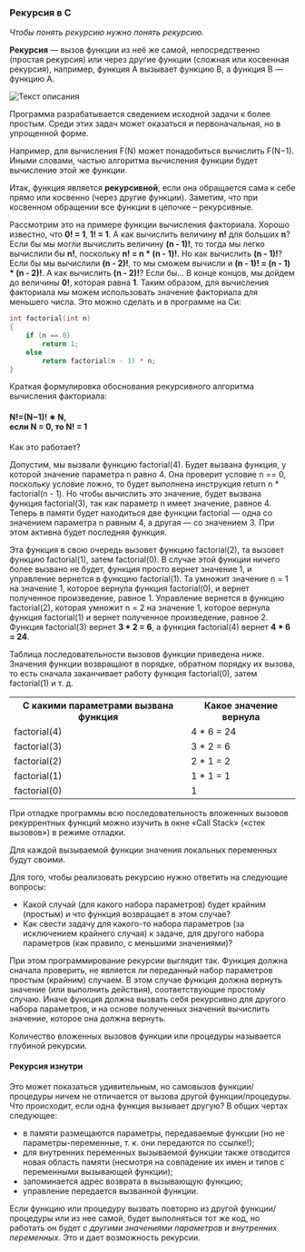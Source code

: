 ### Рекурсия в С ###

*Чтобы понять рекурсию нужно понять рекурсию.*

**Рекурсия** — вызов функции из неё же самой, непосредственно (простая рекурсия) или через другие функции 
(сложная или косвенная рекурсия), например, функция A вызывает функцию B, а функция B — функцию A.

![Текст описания](https://foxford.ru/uploads/tinymce_image/image/2056/%D1%80%D0%B5%D0%BA%D1%83%D1%80%D1%81%D0%B8%D1%8F.png)

Программа разрабатывается сведением исходной задачи к более простым. Среди этих задач может оказаться и 
первоначальная, но в упрощенной форме.

Например, для вычисления F(N) может понадобиться вычислить F(N−1). Иными словами, частью алгоритма 
вычисления функции будет вычисление этой же функции.

Итак, функция является **рекурсивной**, если она обращается сама к себе прямо или косвенно (через другие 
функции). Заметим, что при косвенном обращении все функции в цепочке – рекурсивные.

Рассмотрим это на примере функции вычисления факториала. Хорошо известно, что **0! = 1**, **1! = 1**. А как вычислить 
величину **n!** для больших **n**? Если бы мы могли вычислить величину **(n - 1)!**, то тогда мы легко вычислили бы **n!**, поскольку __n! = n * (n - 1)!__. 
Но как вычислить **(n - 1)!**? Если бы мы вычислили **(n - 2)!**, то мы сможем вычисли и __(n - 1)! = (n - 1) * (n - 2)!__. А как вычислить **(n - 2)!**? Если бы… В конце 
концов, мы дойдем до величины **0!**, которая равна **1**. Таким образом, для вычисления факториала мы можем 
использовать значение факториала для меньшего числа. Это можно сделать и в программе на Си:
```c
int factorial(int n)
{
    if (n == 0) 
        return 1;
    else
        return factorial(n - 1) * n;
}
```
Краткая формулировка обоснования рекурсивного алгоритма вычисления факториала:

#### N!=(N−1)! ∗ N, <br>если N = 0, то N! = 1 ####

Как это работает?

Допустим, мы вызвали функцию factorial(4). Будет вызвана функция, у которой значение параметра n равно 4. 
Она проверит условие n == 0, поскольку условие ложно, то будет выполнена инструкция return n * 
factorial(n - 1). Но чтобы вычислить это значение, будет вызвана функция factorial(3), так как параметр 
n имеет значение, равное 4. Теперь в памяти будет находиться две функции factorial — одна со значением 
параметра n равным 4, а другая — со значением 3. При этом активна будет последняя функция.

Эта функция в свою очередь вызовет функцию factorial(2), та вызовет функцию factorial(1), затем factorial(0). 
В случае этой функции ничего более вызвано не будет, функция просто вернет значение 1, и управление вернется 
в функцию factorial(1). Та умножит значение n = 1 на значение 1, которое вернула функция factorial(0), и 
вернет полученное произведение, равное 1. Управление вернется в функцию factorial(2), которая умножит n = 2 
на значение 1, которое вернула функция factorial(1) и вернет полученное произведение, равное 2. Функция 
factorial(3) вернет __3 * 2 = 6__, а функция factorial(4) вернет __4 * 6 = 24__.

Таблица последовательности вызовов функции приведена ниже. Значения функции возвращают в порядке, обратном 
порядку их вызова, то есть сначала заканчивает работу функция factorial(0), затем factorial(1) и т. д.
<table>
    <tr>
        <th>С какими параметрами вызвана функция</th>
        <th>Какое значение вернула</th>
    </tr>
    <tr>
        <td>factorial(4)</td>
        <td>4 * 6 = 24</td>
    </tr>
    <tr>
        <td>factorial(3)</td>
        <td>3 * 2 = 6</td>
    </tr>
    <tr>
        <td>factorial(2)</td>
        <td>2 * 1 = 2</td>
    </tr>
    <tr>
        <td>factorial(1)</td>
        <td>1 * 1 = 1</td>
    </tr>
    <tr>
        <td>factorial(0)</td>
        <td>1</td>
    </tr>
</table>
При отладке программы всю последовательность вложенных вызовов рекуррентных функций можно изучить в окне 
«Call Stack» («стек вызовов») в режиме отладки.

Для каждой вызываемой функции значения локальных переменных будут своими.

Для того, чтобы реализовать рекурсию нужно ответить на следующие вопросы:

* Какой случай (для какого набора параметров) будет крайним (простым) и что функция возвращает в этом случае?
* Как свести задачу для какого-то набора параметров (за исключением крайнего случая) к задаче, для другого
  набора параметров (как правило, с меньшими значениями)?

При этом программирование рекурсии выглядит так. Функция должна сначала проверить, не является ли переданный 
набор параметров простым (крайним) случаем. В этом случае функция должна вернуть значение (или выполнить 
действия), соответствующие простому случаю. Иначе функция должна вызвать себя рекурсивно для другого набора 
параметров, и на основе полученных значений вычислить значение, которое она должна вернуть.

Количество вложенных вызовов функции или процедуры называется глубиной рекурсии.

#### Рекурсия изнутри ####
Это может показаться удивительным, но самовызов функции/процедуры ничем не отличается от вызова другой 
функции/процедуры. Что происходит, если одна функция вызывает другую? В общих чертах следующее:

* в памяти размещаются параметры, передаваемые функции (но не параметры-переменные, т. к. они передаются по
  ссылке!);
* для внутренних переменных вызываемой функции также отводится новая область памяти (несмотря на совпадение
  их имен и типов с переменными вызывающей функции);
* запоминается адрес возврата в вызывающую функцию;
* управление передается вызванной функции.

Если функцию или процедуру вызвать повторно из другой функции/процедуры или из нее самой, будет выполняться 
тот же код, но работать он будет *с другими значениями параметров и внутренних переменных*. Это и дает возможность 
рекурсии. 
